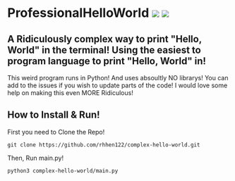 # ProfessionalHelloWorld <img src="https://badgen.net/static/Status/Maintained/green/?icon=terminal"></img> <a href="https://github.com/rhhen122"><img src="https://badgen.net/static/rhhen122/approved!/013220/?icon=github"></img></a>
## A Ridiculously complex way to print "Hello, World" in the terminal! Using the easiest to program language to print "Hello, World" in!
This weird program runs in Python! And uses absoultly NO librarys!
You can add to the issues if you wish to update parts of the code!
I would love some help on making this even MORE Ridiculous!
## How to Install & Run!
First you need to Clone the Repo!
```
git clone https://github.com/rhhen122/complex-hello-world.git
```
Then, Run main.py!
```
python3 complex-hello-world/main.py
```
